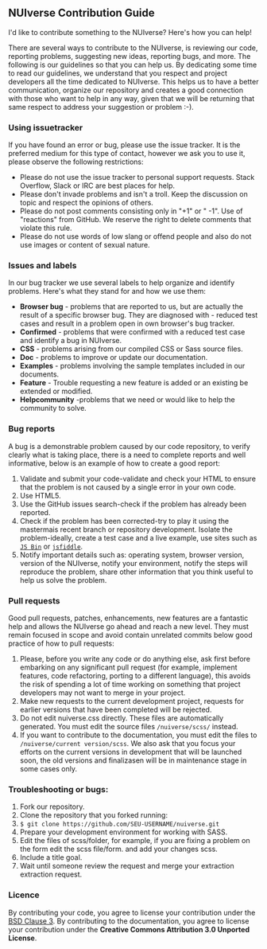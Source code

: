 ## NUIverse Contribution Guide
I'd like to contribute something to the NUIverse? Here's how you can help!

There are several ways to contribute to the NUIverse, is reviewing our code, reporting problems, suggesting new ideas, reporting bugs, and more. The following is our guidelines so that you can help us. By dedicating some time to read our guidelines, we understand that you respect and project developers all the time dedicated to NUIverse. This helps us to have a better communication, organize our repository and creates a good connection with those who want to help in any way, given that we will be returning that same respect to address your suggestion or problem :-).

### Using issuetracker
If you have found an error or bug, please use the issue tracker. It is the preferred medium for this type of contact, however we ask you to use it, please observe the following restrictions:

- Please do not use the issue tracker to personal support requests. Stack Overflow, Slack or IRC are best places for help.
- Please don't invade problems and isn't a troll. Keep the discussion on topic and respect the opinions of others.
- Please do not post comments consisting only in "+1" or " -1". Use of "reactions" from GitHub. We reserve the right to delete comments that violate this rule.
- Please do not use words of low slang or offend people and also do not use images or content of sexual nature.

### Issues and labels
In our bug tracker we use several labels to help organize and identify problems. Here's what they stand for and how we use them:

- **Browser bug** - problems that are reported to us, but are actually the result of a specific browser bug. They are diagnosed with - reduced test cases and result in a problem open in own browser's bug tracker.
- **Confirmed** - problems that were confirmed with a reduced test case and identify a bug in NUIverse.
- **CSS** - problems arising from our compiled CSS or Sass source files.
- **Doc** - problems to improve or update our documentation.
- **Examples** - problems involving the sample templates included in our documents.
- **Feature** - Trouble requesting a new feature is added or an existing be extended or modified.
- **Helpcommunity** -problems that we need or would like to help the community to solve.

### Bug reports
A bug is a demonstrable problem caused by our code repository, to verify clearly what is taking place, there is a need to complete reports and well informative, below is an example of how to create a good report:

1. Validate and submit your code-validate and check your HTML to ensure that the problem is not caused by a single error in your own code.
2. Use HTML5.
3. Use the GitHub issues search-check if the problem has already been reported.
4. Check if the problem has been corrected-try to play it using the mastermais recent branch or repository development.
Isolate the problem-ideally, create a test case and a live example, use sites such as [`JS Bin`](http://jsbin.com/?html,output) or [`jsfiddle`](https://jsfiddle.net/).
5. Notify important details such as: operating system, browser version, version of the NUIverse, notify your environment, notify the steps will reproduce the problem, share other information that you think useful to help us solve the problem.

### Pull requests
Good pull requests, patches, enhancements, new features are a fantastic help and allows the NUIverse go ahead and reach a new level. They must remain focused in scope and avoid contain unrelated commits below good practice of how to pull requests:

1. Please, before you write any code or do anything else, ask first before embarking on any significant pull request (for example, implement features, code refactoring, porting to a different language), this avoids the risk of spending a lot of time working on something that project developers may not want to merge in your project.
2. Make new requests to the current development project, requests for earlier versions that have been completed will be rejected.
3. Do not edit nuiverse.css directly. These files are automatically generated. You must edit the source files `/nuiverse/scss/` instead.
4. If you want to contribute to the documentation, you must edit the files to `/nuiverse/current version/scss`. We also ask that you focus your efforts on the current versions in development that will be launched soon, the old versions and finalizasen will be in maintenance stage in some cases only.

### Troubleshooting or bugs:
1. Fork our repository.
2. Clone the repository that you forked running:
3. `$ git clone https://github.com/SEU-USERNAME/nuiverse.git`
4. Prepare your development environment for working with SASS.
5. Edit the files of scss/folder, for example, if you are fixing a problem on the form edit the scss file/form. and add your changes scss.
6. Include a title goal.
7. Wait until someone review the request and merge your extraction extraction request.

### Licence
By contributing your code, you agree to license your contribution under the [BSD Clause 3](https://opensource.org/licenses/BSD-3-Clause).
By contributing to the documentation, you agree to license your contribution under the **Creative Commons Attribution 3.0 Unported License**.
